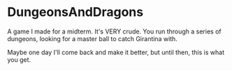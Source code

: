 # DungeonsAndDragons
A game I made for a midterm. It's VERY crude. You run through a series of dungeons, looking for a master ball to catch Girantina with.


Maybe one day I'll come back and make it better, but until then, this is what you get.
